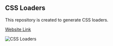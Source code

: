 ## CSS Loaders

This repository is created to generate CSS loaders. 



[Website Link](https://css-loaders-list.netlify.app/)

![CSS Loaders](https://user-images.githubusercontent.com/77884951/209563260-7e4dfc2b-69c9-45db-8437-0ee7efad86f5.png)

